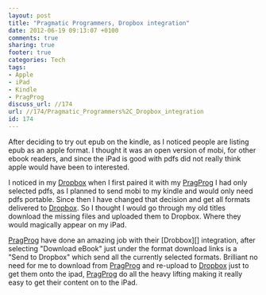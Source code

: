 ```yaml
---
layout: post
title: "Pragmatic Programmers, Dropbox integration"
date: 2012-06-19 09:13:07 +0100 
comments: true
sharing: true
footer: true
categories: Tech
tags:
- Apple
- iPad
- Kindle
- PragProg
discuss_url: //174
url: //174/Pragmatic_Programmers%2C_Dropbox_integration
id: 174
---
```

After deciding to try out epub on the kindle, as I noticed people are listing epub as an apple format. I thought it was an open version of mobi, for other ebook readers, and since the iPad is good with pdfs did not really think apple would have been to interested.

I noticed in my [Dropbox][] when I first paired it with my [PragProg][] I had only selected pdfs, as I planned to send mobi to my kindle and would only need pdfs portable. Since then I have changed that decision and get all formats delivered to [Dropbox][]. So I thought I would go through my old titles download the missing files and uploaded them to Dropbox. Where they would magically appear on my iPad.

[PragProg][] have done an amazing job with their [Drobbox][] integration, after selecting "Download eBook" just under the format download links is a "Send to Dropbox" which send all the currently selected formats. Brilliant no need for me to download from [PragProg][] and re-upload to [Dropbox][] just to get them onto the ipad, [PragProg] do all the heavy lifting making it really easy to get their content on to the iPad.

[Dropbox]: http://db.tt/WdYABF0y
[PragProg]: http://pragprog.com/
